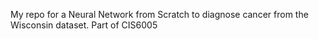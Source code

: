 My repo for a Neural Network from Scratch to diagnose cancer from the Wisconsin dataset. Part of CIS6005